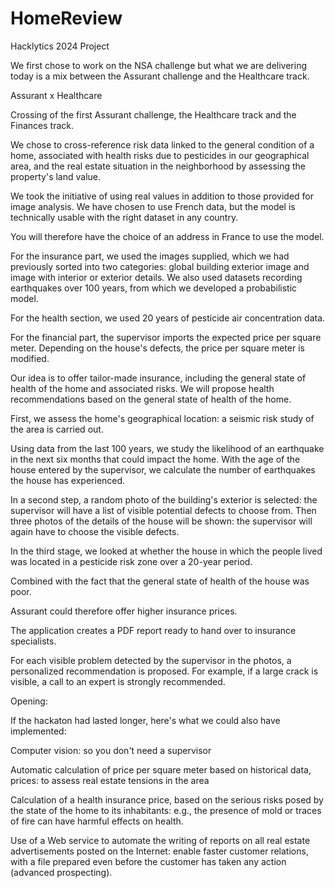 # HomeReview
Hacklytics 2024 Project <p>

We first chose to work on the NSA challenge but what we are delivering today is a mix between the Assurant challenge and the Healthcare track. <p>

Assurant x Healthcare

Crossing of the first Assurant challenge, the Healthcare track and the Finances track.

We chose to cross-reference risk data linked to the general condition of a home, associated with health risks due to pesticides in our geographical area, and the real estate situation in the neighborhood by assessing the property's land value.

We took the initiative of using real values in addition to those provided for image analysis. We have chosen to use French data, but the model is technically usable with the right dataset in any country.<p>

You will therefore have the choice of an address in France to use the model.

For the insurance part, we used the images supplied, which we had previously sorted into two categories: global building exterior image and image with interior or exterior details. We also used datasets recording earthquakes over 100 years, from which we developed a probabilistic model. <p>
For the health section, we used 20 years of pesticide air concentration data. <p>
For the financial part, the supervisor imports the expected price per square meter. Depending on the house's defects, the price per square meter is modified.

Our idea is to offer tailor-made insurance, including the general state of health of the home and associated risks. We will propose health recommendations based on the general state of health of the home.

First, we assess the home's geographical location: a seismic risk study of the area is carried out.<p>
Using data from the last 100 years, we study the likelihood of an earthquake in the next six months that could impact the home. With the age of the house entered by the supervisor, we calculate the number of earthquakes the house has experienced.<p>

In a second step, a random photo of the building's exterior is selected: the supervisor will have a list of visible potential defects to choose from. Then three photos of the details of the house will be shown: the supervisor will again have to choose the visible defects.

In the third stage, we looked at whether the house in which the people lived was located in a pesticide risk zone over a 20-year period.<p>
Combined with the fact that the general state of health of the house was poor.<p>
Assurant could therefore offer higher insurance prices.<p>

The application creates a PDF report ready to hand over to insurance specialists.<p>
For each visible problem detected by the supervisor in the photos, a personalized
recommendation is proposed. For example, if a large crack is visible, a call to an expert is strongly recommended.

Opening: <p>
If the hackaton had lasted longer, here's what we could also have implemented:<p>
Computer vision: so you don't need a supervisor<p>
Automatic calculation of price per square meter based on historical data, prices: to assess real estate tensions in the area <p>
Calculation of a health insurance price, based on the serious risks posed by the state of the home to its inhabitants: e.g., the presence of mold or traces of fire can have harmful effects on health. <p>
Use of a Web service to automate the writing of reports on all real estate advertisements posted on the Internet: enable faster customer relations, with a file prepared even before the customer has taken any action (advanced prospecting).
